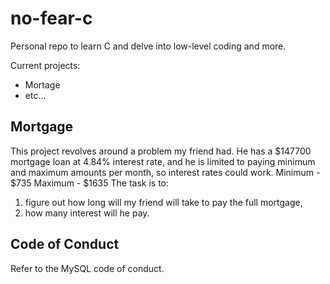# no-fear-c

Personal repo to learn C and delve into low-level coding and more.

Current projects:
* Mortage
* etc...

## Mortgage

This project revolves around a problem my friend had. He has a $147700 mortgage loan at 4.84% interest rate, and he is limited to paying minimum and maximum amounts per month, so interest rates could work.
Minimum - $735
Maximum - $1635
The task is to:
1) figure out how long will my friend will take to pay the full mortgage,
2) how many interest will he pay.

## Code of Conduct
Refer to the MySQL code of conduct.